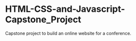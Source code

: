 # HTML-CSS-and-Javascript-Capstone_Project
Capstone project to build an online website for a conference.
